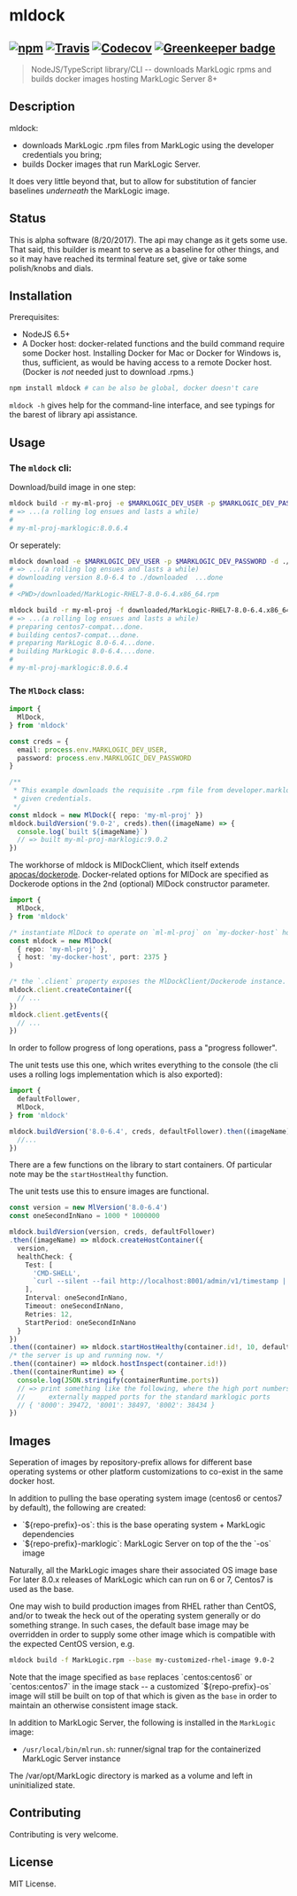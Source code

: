 # mldock
[![npm](https://img.shields.io/npm/v/mldock.svg)](https://www.npmjs.com/package/mldock)
[![Travis](https://img.shields.io/travis/laurelnaiad/mldock/master.svg)](https://travis-ci.org/laurelnaiad/mldock)
[![Codecov](https://img.shields.io/codecov/c/github/laurelnaiad/mldock.svg)](https://codecov.io/gh/laurelnaiad/mldock)
[![Greenkeeper badge](https://badges.greenkeeper.io/laurelnaiad/mldock.svg)](https://greenkeeper.io/)
---
> NodeJS/TypeScript library/CLI -- downloads MarkLogic rpms and builds docker images hosting MarkLogic Server 8+

## Description

mldock:

* downloads MarkLogic .rpm files from MarkLogic using the developer credentials you bring;
* builds Docker images that run MarkLogic Server.

It does very little beyond that, but to allow for substitution of fancier baselines _underneath_ the MarkLogic image.

## Status

This is alpha software (8/20/2017). The api may change as it gets some use. That said, this builder is meant to serve as a baseline for other things, and so it may have reached its terminal feature set, give or take some polish/knobs and dials.

## Installation

Prerequisites:
* NodeJS 6.5+
* A Docker host: docker-related functions and the build command require some Docker host. Installing Docker for Mac or Docker for Windows is, thus, sufficient, as would be having access to a remote Docker host. (Docker is _not_ needed just to download .rpms.)

```bash
npm install mldock # can be also be global, docker doesn't care
```

`mldock -h` gives help for the command-line interface, and see typings for the barest of library api assistance.

## Usage

### The `mldock` cli:

Download/build image in one step:
```bash
mldock build -r my-ml-proj -e $MARKLOGIC_DEV_USER -p $MARKLOGIC_DEV_PASSWORD 8.0-6.4
# => ...(a rolling log ensues and lasts a while)
#
# my-ml-proj-marklogic:8.0.6.4
```

Or seperately:
```bash
mldock download -e $MARKLOGIC_DEV_USER -p $MARKLOGIC_DEV_PASSWORD -d ./downloaded 8.0-6.4
# => ...(a rolling log ensues and lasts a while)
# downloading version 8.0-6.4 to ./downloaded  ...done
#
# <PWD>/downloaded/MarkLogic-RHEL7-8.0-6.4.x86_64.rpm

mldock build -r my-ml-proj -f downloaded/MarkLogic-RHEL7-8.0-6.4.x86_64.rpm 8.0-6.4
# => ...(a rolling log ensues and lasts a while)
# preparing centos7-compat...done.
# building centos7-compat...done.
# preparing MarkLogic 8.0-6.4...done.
# building MarkLogic 8.0-6.4....done.
#
# my-ml-proj-marklogic:8.0.6.4
```

### The `MlDock` class:

```typescript
import {
  MlDock,
} from 'mldock'

const creds = {
  email: process.env.MARKLOGIC_DEV_USER,
  password: process.env.MARKLOGIC_DEV_PASSWORD
}

/**
 * This example downloads the requisite .rpm file from developer.marklogic.com using the
 * given credentials.
 */
const mldock = new MlDock({ repo: 'my-ml-proj' })
mldock.buildVersion('9.0-2', creds).then((imageName) => {
  console.log(`built ${imageName}`)
  // => built my-ml-proj-marklogic:9.0.2
})
```

The workhorse of mldock is MlDockClient, which itself extends [apocas/dockerode](https://github.com/apocas/dockerode). Docker-related options for MlDock are specified as Dockerode options in the 2nd (optional) MlDock constructor parameter.

```typescript
import {
  MlDock,
} from 'mldock'

/* instantiate MlDock to operate on `ml-ml-proj` on `my-docker-host` host. */
const mldock = new MlDock(
  { repo: 'my-ml-proj' },
  { host: 'my-docker-host', port: 2375 }
)

/* the `.client` property exposes the MlDockClient/Dockerode instance. */
mldock.client.createContainer({
  // ...
})
mldock.client.getEvents({
  // ...
})
```

In order to follow progress of long operations, pass a "progress follower".

The unit tests use this one, which writes everything to the console (the cli uses a rolling logs implementation which is also exported):

```typescript
import {
  defaultFollower,
  MlDock,
} from 'mldock'

mldock.buildVersion('8.0-6.4', creds, defaultFollower).then((imageName) => {
  //...
})
```

There are a few functions on the library to start containers.
Of particular note may be the `startHostHealthy` function.

The unit tests use this to ensure images are functional.

```typescript
const version = new MlVersion('8.0-6.4')
const oneSecondInNano = 1000 * 1000000

mldock.buildVersion(version, creds, defaultFollower)
.then((imageName) => mldock.createHostContainer({
  version,
  healthCheck: {
    Test: [
      'CMD-SHELL',
      `curl --silent --fail http://localhost:8001/admin/v1/timestamp || exit 1`
    ],
    Interval: oneSecondInNano,
    Timeout: oneSecondInNano,
    Retries: 12,
    StartPeriod: oneSecondInNano
  }
})
.then((container) => mldock.startHostHealthy(container.id!, 10, defaultFollower))
/* the server is up and running now. */
.then((container) => mldock.hostInspect(container.id!))
.then((containerRuntime) => {
  console.log(JSON.stringify(containerRuntime.ports))
  // => print something like the following, where the high port numbers are the
  //      externally mapped ports for the standard marklogic ports
  // { '8000': 39472, '8001': 38497, '8002': 38434 }
})
```

## Images

Seperation of images by repository-prefix allows for different base operating systems or other platform customizations to co-exist in the same docker host.

In addition to pulling the base operating system image (centos6 or centos7 by default), the following are created:

* \`${repo-prefix}-os\`: this is the base operating system + MarkLogic dependencies
* \`${repo-prefix}-marklogic\`: MarkLogic Server on top of the the \`-os\` image

Naturally, all the MarkLogic images share their associated OS image base For later 8.0.x releases of MarkLogic which can run on 6 or 7, Centos7 is used as the base.

One may wish to build production images from RHEL rather than CentOS, and/or to tweak the heck out of the operating system generally or do something strange. In such cases, the default base image may be overridden in order to supply some other image which is compatible with the expected CentOS version, e.g.

```bash
mldock build -f MarkLogic.rpm --base my-customized-rhel-image 9.0-2
```

Note that the image specified as `base` replaces  \`centos:centos6\` or \`centos:centos7\` in the image stack -- a customized \`${repo-prefix}-os\` image will still be built on top of that which is given as the `base` in order to maintain an otherwise consistent image stack.

In addition to MarkLogic Server, the following is installed in the `MarkLogic` image:

* `/usr/local/bin/mlrun.sh`: runner/signal trap for the containerized MarkLogic Server instance

The /var/opt/MarkLogic directory is marked as a volume and left in uninitialized state.

## Contributing

Contributing is very welcome.

## License

MIT License.
